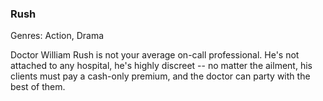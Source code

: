 ### Rush

Genres: Action, Drama

Doctor William Rush is not your average on-call professional.
He's not attached to any hospital, he's highly discreet -- no matter the ailment, his clients must pay a cash-only premium, and the doctor can party with the best of them.

